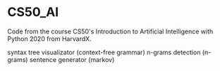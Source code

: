 # CS50_AI

Code from the course CS50's Introduction to Artificial Intelligence with Python 2020 from HarvardX.

syntax tree visualizator (context-free grammar)
n-grams detection (n-grams)
sentence generator (markov)
